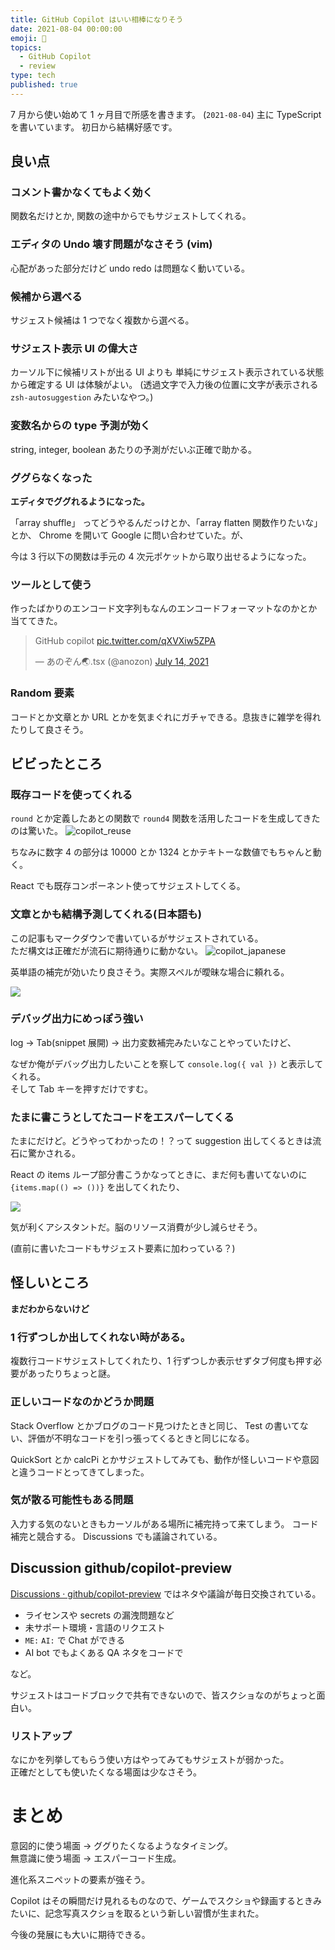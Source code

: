 ```yaml
---
title: GitHub Copilot はいい相棒になりそう
date: 2021-08-04 00:00:00
emoji: 🤖
topics:
  - GitHub Copilot
  - review
type: tech
published: true
---
```


7 月から使い始めて 1 ヶ月目で所感を書きます。 (`2021-08-04`)
主に TypeScript を書いています。 初日から結構好感です。

## 良い点

### コメント書かなくてもよく効く

関数名だけとか, 関数の途中からでもサジェストしてくれる。

### エディタの Undo 壊す問題がなさそう (vim)

心配があった部分だけど undo redo は問題なく動いている。

### 候補から選べる

サジェスト候補は 1 つでなく複数から選べる。

### サジェスト表示 UI の偉大さ

カーソル下に候補リストが出る UI よりも 単純にサジェスト表示されている状態から確定する UI は体験がよい。
(透過文字で入力後の位置に文字が表示される `zsh-autosuggestion` みたいなやつ。)

### 変数名からの type 予測が効く

string, integer, boolean あたりの予測がだいぶ正確で助かる。

### ググらなくなった

**エディタでググれるようになった。**

「array shuffle」 ってどうやるんだっけとか、「array flatten 関数作りたいな」とか、
Chrome を開いて Google に問い合わせていた。が、

今は 3 行以下の関数は手元の 4 次元ポケットから取り出せるようになった。

### ツールとして使う

作ったばかりのエンコード文字列もなんのエンコードフォーマットなのかとか当ててきた。

<blockquote class="twitter-tweet"><p lang="en" dir="ltr">GitHub copilot <a href="https://t.co/qXVXiw5ZPA">pic.twitter.com/qXVXiw5ZPA</a></p>&mdash; あのぞん🌏.tsx (@anozon) <a href="https://twitter.com/anozon/status/1415270080615632896?ref_src=twsrc%5Etfw">July 14, 2021</a></blockquote> <script async src="https://platform.twitter.com/widgets.js" charset="utf-8"></script>

### Random 要素

コードとか文章とか URL とかを気まぐれにガチャできる。息抜きに雑学を得れたりして良さそう。

## ビビったところ

### 既存コードを使ってくれる

`round` とか定義したあとの関数で `round4` 関数を活用したコードを生成してきたのは驚いた。
![copilot_reuse](https://elzup-image-storage.s3.amazonaws.com/blog/copilot_reuse.png)

ちなみに数字 4 の部分は 10000 とか 1324 とかテキトーな数値でもちゃんと動く。

React でも既存コンポーネント使ってサジェストしてくる。

### 文章とかも結構予測してくれる(日本語も)

この記事もマークダウンで書いているがサジェストされている。  
ただ構文は正確だが流石に期待通りに動かない。
![copilot_japanese](https://elzup-image-storage.s3.amazonaws.com/blog/copilot_japanese.png)

英単語の補完が効いたり良さそう。実際スペルが曖昧な場合に頼れる。

![](https://elzup-image-storage.s3.amazonaws.com/blog/copilot_be_careful.png)

### デバッグ出力にめっぽう強い

log → Tab(snippet 展開) → 出力変数補完みたいなことやっていたけど、

なぜか俺がデバッグ出力したいことを察して `console.log({ val })` と表示してくれる。  
そして Tab キーを押すだけですむ。

### たまに書こうとしてたコードをエスパーしてくる

たまにだけど。どうやってわかったの！？って suggestion 出してくるときは流石に驚かされる。

React の items ループ部分書こうかなってときに、まだ何も書いてないのに `{items.map(() => ())}` を出してくれたり、

![](https://elzup-image-storage.s3.amazonaws.com/blog/copilot_filter.png)

気が利くアシスタントだ。脳のリソース消費が少し減らせそう。

(直前に書いたコードもサジェスト要素に加わっている？)

## 怪しいところ

**まだわからないけど**

### 1 行ずつしか出してくれない時がある。

複数行コードサジェストしてくれたり、1 行ずつしか表示せずタブ何度も押す必要があったりちょっと謎。

### 正しいコードなのかどうか問題

Stack Overflow とかブログのコード見つけたときと同じ、
Test の書いてない、評価が不明なコードを引っ張ってくるときと同じになる。

QuickSort とか calcPi とかサジェストしてみても、動作が怪しいコードや意図と違うコードとってきてしまった。

### 気が散る可能性もある問題

入力する気のないときもカーソルがある場所に補完持って来てしまう。
コード補完と競合する。
Discussions でも議論されている。

## Discussion github/copilot-preview

[Discussions · github/copilot\-preview](https://github.com/github/copilot-preview/discussions)
ではネタや議論が毎日交換されている。

- ライセンスや secrets の漏洩問題など
- 未サポート環境・言語のリクエスト
- `ME:` `AI:` で Chat ができる
- AI bot でもよくある QA ネタをコードで

など。

サジェストはコードブロックで共有できないので、皆スクショなのがちょっと面白い。

### リストアップ

なにかを列挙してもらう使い方はやってみてもサジェストが弱かった。  
正確だとしても使いたくなる場面は少なさそう。

# まとめ

意図的に使う場面 → ググりたくなるようなタイミング。  
無意識に使う場面 → エスパーコード生成。

進化系スニペットの要素が強そう。

Copilot はその瞬間だけ見れるものなので、ゲームでスクショや録画するときみたいに、記念写真スクショを取るという新しい習慣が生まれた。

今後の発展にも大いに期待できる。
